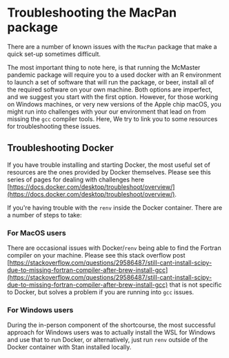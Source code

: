 # Troubleshooting the MacPan package

There are a number of known issues with the `MacPan` package that make a quick set-up sometimes difficult. 

The most important thing to note here, is that running the McMaster pandemic package will require you to a used docker with an R environment to launch a set of software that will run the package, or beer, install all of the required software on your own machine. Both options are imperfect, and we suggest you start with the first option. However, for those working on Windows machines, or very new versions of the Apple chip macOS, you might run into challenges with your our environment that lead on from missing the `gcc` compiler tools. Here, We try to link you to some resources for troubleshooting these issues.

## Troubleshooting Docker

If you have trouble installing and starting Docker, the most useful set of resources are the ones provided by Docker themselves. Please see this series of pages for dealing with challenges here [https://docs.docker.com/desktop/troubleshoot/overview/](https://docs.docker.com/desktop/troubleshoot/overview/). 

If you're having trouble with the `renv` inside the Docker container. There are a number of steps to take: 

### For MacOS users

There are occasional issues with Docker/`renv` being able to find the Fortran compiler on your machine. Please see this stack overflow post [https://stackoverflow.com/questions/29586487/still-cant-install-scipy-due-to-missing-fortran-compiler-after-brew-install-gcc](https://stackoverflow.com/questions/29586487/still-cant-install-scipy-due-to-missing-fortran-compiler-after-brew-install-gcc) that is not specific to Docker, but solves a problem if you are running into `gcc` issues. 

### For Windows users

During the in-person component of the shortcourse, the most successful approach for Windows users was to actually install the WSL for Windows and use that to run Docker, or alternatively, just run `renv` outside of the Docker container with Stan installed locally. 
